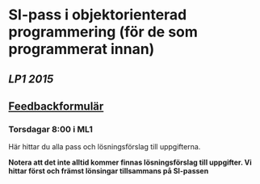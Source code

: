 # SI-pass i objektorienterad programmering (för de som programmerat innan)
## *LP1 2015*

## [Feedbackformulär](http://goo.gl/forms/I4D1RdlLXI)

### Torsdagar 8:00 i ML1 

Här hittar du alla pass och lösningsförslag till uppgifterna.

**Notera att det inte alltid kommer finnas lösningsförslag till uppgifter. Vi hittar först och främst lönsingar tillsammans på SI-passen**
